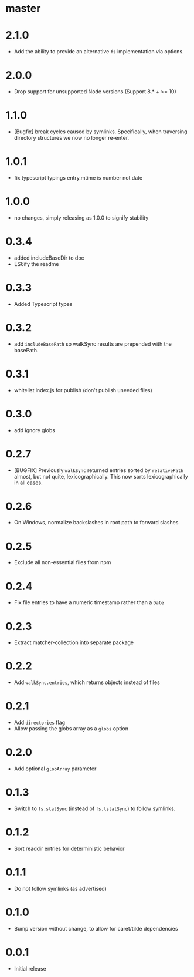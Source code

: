 # master

# 2.1.0

* Add the ability to provide an alternative `fs` implementation via options.

# 2.0.0

* Drop support for unsupported Node versions (Support 8.* + >= 10)

# 1.1.0

* [Bugfix] break cycles caused by symlinks. Specifically, when traversing directory structures we now no longer re-enter.

# 1.0.1

* fix typescript typings entry.mtime is number not date

# 1.0.0

* no changes, simply releasing as 1.0.0 to signify stability

# 0.3.4

* added includeBaseDir to doc
* ES6ify the readme

# 0.3.3

* Added Typescript types

# 0.3.2

* add `includeBasePath` so walkSync results are prepended with the basePath.

# 0.3.1

* whitelist index.js for publish (don't publish uneeded files)

# 0.3.0

* add ignore globs

# 0.2.7

* [BUGFIX] Previously `walkSync` returned entries sorted by `relativePath`
  almost, but not quite, lexicographically. This now sorts lexicographically in
  all cases.

# 0.2.6

* On Windows, normalize backslashes in root path to forward slashes

# 0.2.5

* Exclude all non-essential files from npm

# 0.2.4

* Fix file entries to have a numeric timestamp rather than a `Date`

# 0.2.3

* Extract matcher-collection into separate package

# 0.2.2

* Add `walkSync.entries`, which returns objects instead of files

# 0.2.1

* Add `directories` flag
* Allow passing the globs array as a `globs` option

# 0.2.0

* Add optional `globArray` parameter

# 0.1.3

* Switch to `fs.statSync` (instead of `fs.lstatSync`) to follow symlinks.

# 0.1.2

* Sort readdir entries for deterministic behavior

# 0.1.1

* Do not follow symlinks (as advertised)

# 0.1.0

* Bump version without change, to allow for caret/tilde dependencies

# 0.0.1

* Initial release
